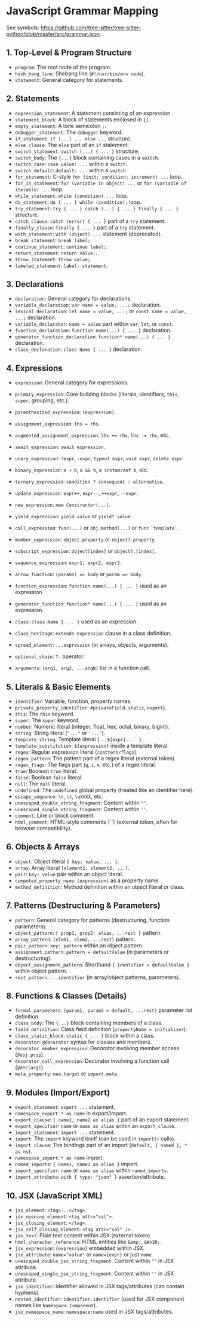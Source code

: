 # JavaScript Grammar Mapping

See symbols: https://github.com/tree-sitter/tree-sitter-python/blob/master/src/grammar.json.

## 1. Top-Level & Program Structure

- `program`: The root node of the program.
- `hash_bang_line`: Shebang line (`#!/usr/bin/env node`).
- `statement`: General category for statements.

## 2. Statements

- `expression_statement`: A statement consisting of an expression.
- `statement_block`: A block of statements enclosed in `{}`.
- `empty_statement`: A lone semicolon `;`.
- `debugger_statement`: The `debugger` keyword.
- `if_statement`: `if (...) ... else ...` structure.
- `else_clause`: The `else` part of an `if` statement.
- `switch_statement`: `switch (...) { ... }` structure.
- `switch_body`: The `{...}` block containing cases in a `switch`.
- `switch_case`: `case value: ...` within a `switch`.
- `switch_default`: `default: ...` within a `switch`.
- `for_statement`: C-style `for (init; condition; increment) ...` loop.
- `for_in_statement`: `for (variable in object) ...` or `for (variable of iterable) ...` loop.
- `while_statement`: `while (condition) ...` loop.
- `do_statement`: `do { ... } while (condition);` loop.
- `try_statement`: `try { ... } catch (...) { ... } finally { ... }` structure.
- `catch_clause`: `catch (error) { ... }` part of a `try` statement.
- `finally_clause`: `finally { ... }` part of a `try` statement.
- `with_statement`: `with (object) ...` statement (deprecated).
- `break_statement`: `break label;`.
- `continue_statement`: `continue label;`.
- `return_statement`: `return value;`.
- `throw_statement`: `throw value;`.
- `labeled_statement`: `label: statement`.

## 3. Declarations

- `declaration`: General category for declarations.
- `variable_declaration`: `var name = value, ...;` declaration.
- `lexical_declaration`: `let name = value, ...;` or `const name = value, ...;` declaration.
- `variable_declarator`: `name = value` part within `var`, `let`, or `const`.
- `function_declaration`: `function name(...) { ... }` declaration.
- `generator_function_declaration`: `function* name(...) { ... }` declaration.
- `class_declaration`: `class Name { ... }` declaration.

## 4. Expressions

- `expression`: General category for expressions.

- `primary_expression`: Core building blocks (literals, identifiers, `this`, `super`, grouping, etc.).
- `parenthesized_expression`: `(expression)`.
- `assignment_expression`: `lhs = rhs`.
- `augmented_assignment_expression`: `lhs += rhs`, `lhs -= rhs`, etc.
- `await_expression`: `await expression`.
- `unary_expression`: `!expr`, `-expr`, `typeof expr`, `void expr`, `delete expr`.
- `binary_expression`: `a + b`, `a && b`, `a instanceof b`, etc.
- `ternary_expression`: `condition ? consequent : alternative`.
- `update_expression`: `expr++`, `expr--`, `++expr`, `--expr`.
- `new_expression`: `new Constructor(...)`.
- `yield_expression`: `yield value` or `yield* value`.
- `call_expression`: `func(...)` or `obj.method(...)` or `func` `` `template` ``.
- `member_expression`: `object.property` or `object?.property`.
- `subscript_expression`: `object[index]` or `object?.[index]`.
- `sequence_expression`: `expr1, expr2, expr3`.
- `arrow_function`: `(params) => body` or `param => body`.
- `function_expression`: `function name(...) { ... }` used as an expression.
- `generator_function`: `function* name(...) { ... }` used as an expression.
- `class`: `class Name { ... }` used as an expression.
- `class_heritage`: `extends expression` clause in a class definition.
- `spread_element`: `...expression` (in arrays, objects, arguments).
- `optional_chain`: `?.` operator.
- `arguments`: `(arg1, arg2, ...argN)` list in a function call.

## 5. Literals & Basic Elements

- `identifier`: Variable, function, property names.
- `private_property_identifier`: `#privateField`.
  `static`, `export`).
- `this`: The `this` keyword.
- `super`: The `super` keyword.
- `number`: Numeric literal (integer, float, hex, octal, binary, bigint).
- `string`: String literal (`"..."` or `'...'`).
- `template_string`: Template literal (`` ...${expr}...`  ``).
- `template_substitution`: `${expression}` inside a template literal.
- `regex`: Regular expression literal (`/pattern/flags`).
- `regex_pattern`: The pattern part of a regex literal (external token).
- `regex_flags`: The flags part (`g`, `i`, `m`, etc.) of a regex literal.
- `true`: Boolean `true` literal.
- `false`: Boolean `false` literal.
- `null`: The `null` literal.
- `undefined`: The `undefined` global property (treated like an identifier here).
- `escape_sequence`: `\n`, `\t`, `\uXXXX`, etc.
- `unescaped_double_string_fragment`: Content within `""`.
- `unescaped_single_string_fragment`: Content within `''`.
- `comment`: Line or block comment.
- `html_comment`: HTML-style comments (``) (external token, often for browser compatibility).

## 6. Objects & Arrays

- `object`: Object literal `{ key: value, ... }`.
- `array`: Array literal `[element1, element2, ...]`.
- `pair`: `key: value` pair within an object literal.
- `computed_property_name`: `[expression]` as a property name.
- `method_definition`: Method definition within an object literal or class.

## 7. Patterns (Destructuring & Parameters)

- `pattern`: General category for patterns (destructuring, function parameters).
- `object_pattern`: `{ prop1, prop2: alias, ...rest }` pattern.
- `array_pattern`: `[elem1, elem2, ...rest]` pattern.
- `pair_pattern`: `key: pattern` within an object pattern.
- `assignment_pattern`: `pattern = defaultValue` (in parameters or destructuring).
- `object_assignment_pattern`: Shorthand `{ identifier = defaultValue }` within object pattern.
- `rest_pattern`: `...identifier` (in array/object patterns, parameters).

## 8. Functions & Classes (Details)

- `formal_parameters`: `(param1, param2 = default, ...rest)` parameter list definition.
- `class_body`: The `{...}` block containing members of a class.
- `field_definition`: Class field definition (`propertyName = initializer`).
- `class_static_block`: `static { ... }` block within a class.
- `decorator`: `@decorator` syntax for classes and members.
- `decorator_member_expression`: Decorator involving member access (`@obj.prop`).
- `decorator_call_expression`: Decorator involving a function call (`@dec(arg)`).
- `meta_property`: `new.target` or `import.meta`.

## 9. Modules (Import/Export)

- `export_statement`: `export ...` statement.
- `namespace_export`: `* as name` in export/import.
- `export_clause`: `{ name1, name2 as alias }` part of an export statement.
- `export_specifier`: `name` or `name as alias` within an `export_clause`.
- `import_statement`: `import ...` statement.
- `import`: The `import` keyword itself (can be used in `import()` calls).
- `import_clause`: The bindings part of an import (`default, { named }, * as ns`).
- `namespace_import`: `* as name` import.
- `named_imports`: `{ name1, name2 as alias }` import.
- `import_specifier`: `name` or `name as alias` within `named_imports`.
- `import_attribute`: `with { type: "json" }` assertion/attribute.

## 10. JSX (JavaScript XML)

- `jsx_element`: `<tag>...</tag>`.
- `jsx_opening_element`: `<tag attr="val">`.
- `jsx_closing_element`: `</tag>`.
- `jsx_self_closing_element`: `<tag attr="val" />`.
- `jsx_text`: Plain text content within JSX (external token).
- `html_character_reference`: HTML entities like `&amp;`, `&#x20;`.
- `jsx_expression`: `{expression}` embedded within JSX.
- `jsx_attribute`: `name="value"` or `name={expr}` or just `name`.
- `unescaped_double_jsx_string_fragment`: Content within `""` in JSX attribute.
- `unescaped_single_jsx_string_fragment`: Content within `''` in JSX attribute.
- `jsx_identifier`: Identifier allowed in JSX tags/attributes (can contain hyphens).
- `nested_identifier`: `identifier.identifier` (used for JSX component names like `Namespace.Component`).
- `jsx_namespace_name`: `namespace:name` used in JSX tags/attributes.
